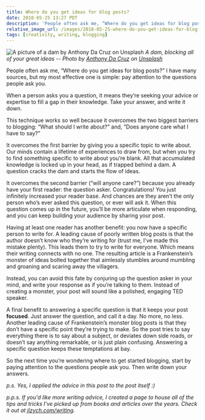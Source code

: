 ```yaml
---
title: Where do you get ideas for blog posts?
date: 2018-05-25 13:27 PDT
description: 'People often ask me, “Where do you get ideas for blog posts?” I have many sources, but my most effective one is simple: pay attention to the questions people ask you.'
relative_image_url: /images/2018-05-25-where-do-you-get-ideas-for-blog-posts/dam.jpg
tags: [creativity, writing, blogging]
---
```


![A picture of a dam by Anthony Da Cruz on Unsplash](/images/2018-05-25-where-do-you-get-ideas-for-blog-posts/dam.jpg)
_A dam, blocking all of your great ideas -- Photo by [Anthony Da Cruz](https://unsplash.com/photos/DMfSpSrhF-k?utm_source=unsplash&utm_medium=referral&utm_content=creditCopyText) on [Unsplash](https://unsplash.com/?utm_source=unsplash&utm_medium=referral&utm_content=creditCopyText)_

People often ask me, “Where do you get ideas for blog posts?” I have many sources, but my most effective one is simple: pay attention to the questions people ask you.

When a person asks you a question, it means they’re seeking your advice or expertise to fill a gap in their knowledge. Take your answer, and write it down.

This technique works so well because it overcomes the two biggest barriers to blogging: “What should I write about?” and, “Does anyone care what I have to say?”

It overcomes the first barrier by giving you a specific topic to write about. Our minds contain a lifetime of experiences to draw from, but when you try to find something specific to write about you’re blank. All that accumulated knowledge is locked up in your head, as if trapped behind a dam. A question cracks the dam and starts the flow of ideas.

It overcomes the second barrier (“will anyone care?”) because you already have your first reader: the question asker. Congratulations! You just infinitely increased your reader base. And chances are they aren’t the only person who’s ever asked this question, or ever will ask it. When this question comes up in the future, you’ll be more articulate when responding, and you can keep building your audience by sharing your post.

Having at least one reader has another benefit: you now have a specific person to write for. A leading cause of poorly written blog posts is that the author doesn’t know who they’re writing for (trust me, I’ve made this mistake plenty). This leads them to try to write for everyone. Which means their writing connects with no one. The resulting article is a Frankenstein’s monster of ideas bolted together that aimlessly stumbles around mumbling and groaning and scaring away the villagers.

Instead, you can avoid this fate by conjuring up the question asker in your mind, and write your response as if you’re talking to them. Instead of creating a monster, your post will sound like a polished, engaging TED speaker.

A final benefit to answering a specific question is that it keeps your post **focused**. Just answer the question, and call it a day. No more, no less. Another leading cause of Frankenstein’s monster blog posts is that they don’t have a specific point they’re trying to make. So the post tries to say everything there is to say about a subject, or deviates down side roads, or doesn’t say anything remarkable, or is just plain confusing. Answering a specific question keeps these temptations at bay.

So the next time you’re wondering where to get started blogging, start by paying attention to the questions people ask you. Then write down your answers.

_p.s. Yes, I applied the advice in this post to the post itself :)_

_p.p.s. If you'd like more writing advice, I created a page to house all of the tips and tricks I've picked up from books and articles over the years. Check it out at [jlzych.com/writing](/writing)._
